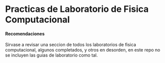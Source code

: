 # Practicas de Laboratorio de Fisica Computacional

#### Recomendaciones
Sirvase a revisar una seccion de todos los laboratorios de fisica computacional, algunos completados, y otros en desorden, en este repo no se incluyen las guias de laboratorio como tal.
